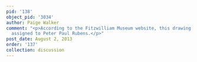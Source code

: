 ```yaml
---
pid: '138'
object_pid: '3034'
author: Paige Walker
comment: "<p>According to the Fitzwilliam Museum website, this drawing was formerly
  assigned to Peter Paul Rubens.</p>"
post_date: August 2, 2013
order: '137'
collection: discussion
---
```

